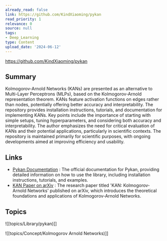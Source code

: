 ```yaml
---
already_read: false
link: https://github.com/KindXiaoming/pykan
read_priority: 1
relevance: 0
source: null
tags:
- Deep_Learning
type: Content
upload_date: '2024-06-12'
---
```


https://github.com/KindXiaoming/pykan
## Summary

Kolmogorov-Arnold Networks (KANs) are presented as an alternative to Multi-Layer Perceptrons (MLPs), based on the Kolmogorov-Arnold representation theorem. KANs feature activation functions on edges rather than nodes, potentially offering better accuracy and interpretability. The repository provides installation instructions, tutorials, and documentation for implementing KANs. Key points include the importance of starting with simple setups, tuning hyperparameters, and considering both accuracy and interpretability. The author emphasizes the need for critical evaluation of KANs and their potential applications, particularly in scientific contexts. The repository is maintained primarily for scientific purposes, with ongoing developments aimed at improving efficiency and usability.
## Links

- [Pykan Documentation](https://kindxiaoming.github.io/pykan/) : The official documentation for Pykan, providing detailed information on how to use the library, including installation instructions, tutorials, and examples.
- [KAN Paper on arXiv](https://arxiv.org/abs/2404.19756) : The research paper titled 'KAN: Kolmogorov-Arnold Networks' published on arXiv, which introduces the theoretical foundations and applications of Kolmogorov-Arnold Networks.

## Topics

![[topics/Library/pykan)]]

![[topics/Concept/Kolmogorov Arnold Networks)]]